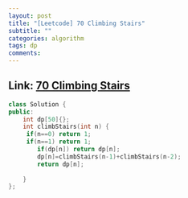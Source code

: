 ```yaml
---
layout: post
title: "[Leetcode] 70 Climbing Stairs"
subtitle: ""
categories: algorithm
tags: dp
comments:
---
```


## Link: [70 Climbing Stairs](https://leetcode.com/problems/climbing-stairs/)

```cpp
class Solution {
public:
    int dp[50]{};
    int climbStairs(int n) {
     if(n==0) return 1;
     if(n==1) return 1;
        if(dp[n]) return dp[n];
        dp[n]=climbStairs(n-1)+climbStairs(n-2);
        return dp[n];
        
    }
};
```
